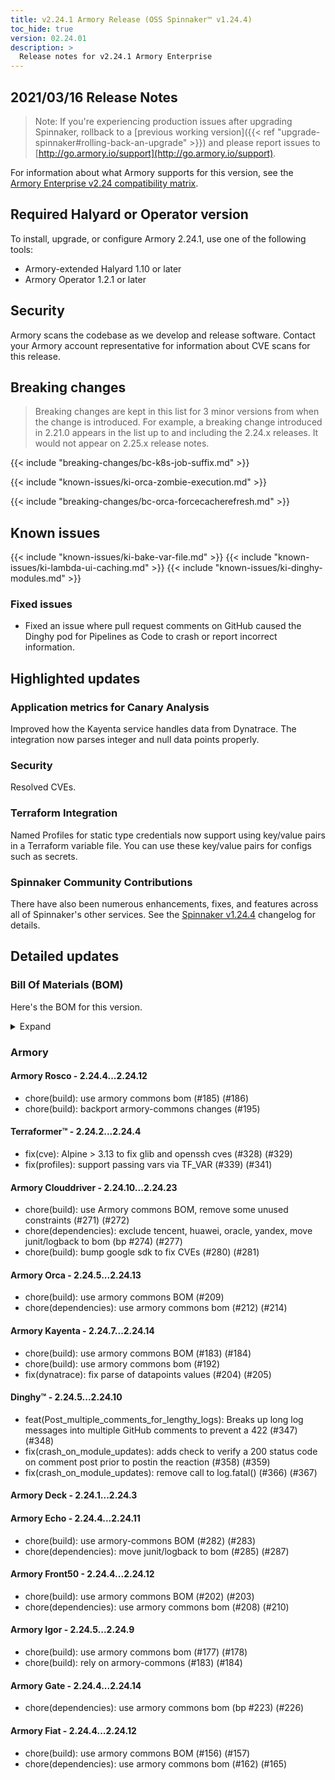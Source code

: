 ```yaml
---
title: v2.24.1 Armory Release (OSS Spinnaker™ v1.24.4)
toc_hide: true
version: 02.24.01
description: >
  Release notes for v2.24.1 Armory Enterprise
---
```


## 2021/03/16 Release Notes

> Note: If you're experiencing production issues after upgrading Spinnaker, rollback to a [previous working version]({{< ref "upgrade-spinnaker#rolling-back-an-upgrade" >}}) and please report issues to [http://go.armory.io/support](http://go.armory.io/support).

For information about what Armory supports for this version, see the [Armory Enterprise v2.24 compatibility matrix](https://v2-24.docs.armory.io/docs/armory-platform-matrix/).

## Required Halyard or Operator version

To install, upgrade, or configure Armory 2.24.1, use one of the following tools:

- Armory-extended Halyard 1.10 or later
- Armory Operator 1.2.1 or later

## Security

Armory scans the codebase as we develop and release software. Contact your Armory account representative for information about CVE scans for this release.

## Breaking changes
<!-- Copy/paste from the previous version if there are recent ones. We can drop breaking changes after 3 minor versions. Add new ones from OSS and Armory. -->
> Breaking changes are kept in this list for 3 minor versions from when the change is introduced. For example, a breaking change introduced in 2.21.0 appears in the list up to and including the 2.24.x releases. It would not appear on 2.25.x release notes.

{{< include "breaking-changes/bc-k8s-job-suffix.md" >}}

<!-- Moved this to Breaking changes instead of KI. Didn't bother renaming it. -->
{{< include "known-issues/ki-orca-zombie-execution.md" >}}

{{< include "breaking-changes/bc-orca-forcecacherefresh.md" >}}


## Known issues
<!-- Copy/paste known issues from the previous version if they're not fixed. Add new ones from OSS and Armory. If there aren't any issues, state that so readers don't think we forgot to fill out this section. -->
{{< include "known-issues/ki-bake-var-file.md" >}}
{{< include "known-issues/ki-lambda-ui-caching.md" >}}
{{< include "known-issues/ki-dinghy-modules.md" >}}

### Fixed issues

* Fixed an issue where pull request comments on GitHub caused the Dinghy pod for Pipelines as Code to crash or report incorrect information.

## Highlighted updates

<!--
Each item category (such as UI) under here should be an h3 (###). List the following info that service owners should be able to provide:
- Major changes or new features we want to call out for Armory and OSS. Changes should be grouped under end user understandable sections. For example, instead of Deck, use UI. Instead of Fiat, use Permissions.
- Fixes to any known issues from previous versions that we have in release notes. These can all be grouped under a Fixed issues H3.
-->

### Application metrics for Canary Analysis

Improved how the Kayenta service handles data from Dynatrace. The integration now parses integer and null data points properly.

### Security

Resolved CVEs.

### Terraform Integration

Named Profiles for static type credentials now support using key/value pairs in a Terraform variable file. You can use these key/value pairs for configs such as secrets.


###  Spinnaker Community Contributions

There have also been numerous enhancements, fixes, and features across all of Spinnaker's other services. See the
[Spinnaker v1.24.4](https://spinnaker.io/changelogs/1.24.4-changelog/) changelog for details.

## Detailed updates

### Bill Of Materials (BOM)

Here's the BOM for this version.
<details><summary>Expand</summary>
<pre class="highlight">
<code>version: 2.24.1
timestamp: "2021-03-16 11:55:29"
services:
    clouddriver:
        commit: b3e8200e
        version: 2.24.23
    deck:
        commit: 8a779fcb
        version: 2.24.3
    dinghy:
        commit: badda447
        version: 2.24.10
    echo:
        commit: 58e19e4d
        version: 2.24.11
    fiat:
        commit: 5acc8fbc
        version: 2.24.12
    front50:
        commit: 683f90b4
        version: 2.24.12
    gate:
        commit: 162f0379
        version: 2.24.14
    igor:
        commit: 0abefd92
        version: 2.24.9
    kayenta:
        commit: af2612d0
        version: 2.24.14
    monitoring-daemon:
        version: 2.24.0
    monitoring-third-party:
        version: 2.24.0
    orca:
        commit: fa3ca91a
        version: 2.24.13
    rosco:
        commit: 3e3e744c
        version: 2.24.12
    terraformer:
        commit: e2d6b847
        version: 2.24.4
dependencies:
    redis:
        version: 2:2.8.4-2
artifactSources:
    dockerRegistry: docker.io/armory
</code>
</pre>
</details>

### Armory


#### Armory Rosco - 2.24.4...2.24.12

  - chore(build): use armory commons bom  (#185) (#186)
  - chore(build): backport armory-commons changes (#195)


#### Terraformer™ - 2.24.2...2.24.4

  - fix(cve): Alpine > 3.13 to fix glib and openssh cves (#328) (#329)
  - fix(profiles): support passing vars via TF_VAR (#339) (#341)

#### Armory Clouddriver - 2.24.10...2.24.23

  - chore(build): use Armory commons BOM, remove some unused constraints (#271) (#272)
  - chore(dependencies): exclude tencent, huawei, oracle, yandex, move junit/logback to bom (bp #274) (#277)
  - chore(build): bump google sdk to fix CVEs (#280) (#281)

#### Armory Orca - 2.24.5...2.24.13

  - chore(build): use armory commons BOM (#209)
  - chore(dependencies): use armory commons bom (#212) (#214)

#### Armory Kayenta - 2.24.7...2.24.14

  - chore(build): use armory commons BOM (#183) (#184)
  - chore(build): use armory commons bom (#192)
  - fix(dynatrace): fix parse of datapoints values (#204) (#205)

#### Dinghy™ - 2.24.5...2.24.10

  - feat(Post_multiple_comments_for_lengthy_logs): Breaks up long log messages into multiple GitHub comments to prevent a 422 (#347) (#348)
  - fix(crash_on_module_updates): adds check to verify a 200 status code on comment post prior to postin the reaction (#358) (#359)
  - fix(crash_on_module_updates): remove call to log.fatal() (#366) (#367)

#### Armory Deck - 2.24.1...2.24.3


#### Armory Echo - 2.24.4...2.24.11

  - chore(build): use armory-commons BOM (#282) (#283)
  - chore(dependencies): move junit/logback to bom (#285) (#287)

#### Armory Front50 - 2.24.4...2.24.12

  - chore(build): use armory commons BOM (#202) (#203)
  - chore(dependencies): use armory commons bom (#208) (#210)

#### Armory Igor - 2.24.5...2.24.9

  - chore(build): use armory commons bom (#177) (#178)
  - chore(build): rely on armory-commons (#183) (#184)

#### Armory Gate - 2.24.4...2.24.14

  - chore(dependencies): use armory commons bom (bp #223) (#226)

#### Armory Fiat - 2.24.4...2.24.12

  - chore(build): use armory commons BOM (#156) (#157)
  - chore(dependencies): use armory commons bom (#162) (#165)
